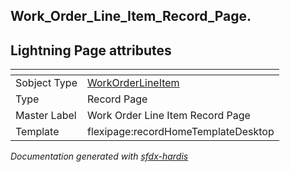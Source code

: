 ## Work_Order_Line_Item_Record_Page.

## Lightning Page attributes

|<!-- -->|<!-- -->|
|:---|:---|
|Sobject Type|[WorkOrderLineItem](../objects/WorkOrderLineItem.md)|
|Type| Record Page|
|Master Label|Work Order Line Item Record Page|
|Template|flexipage:recordHomeTemplateDesktop|




<!-- Page description -->


_Documentation generated with [sfdx-hardis](https://sfdx-hardis.cloudity.com)_
